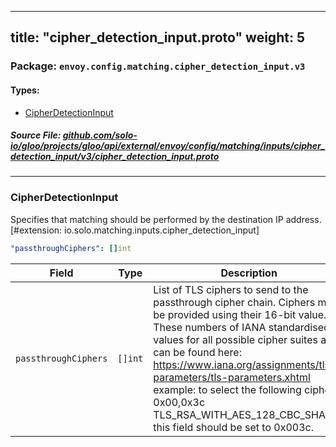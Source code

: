 
---
title: "cipher_detection_input.proto"
weight: 5
---

<!-- Code generated by solo-kit. DO NOT EDIT. -->


### Package: `envoy.config.matching.cipher_detection_input.v3` 
#### Types:


- [CipherDetectionInput](#cipherdetectioninput)
  



##### Source File: [github.com/solo-io/gloo/projects/gloo/api/external/envoy/config/matching/inputs/cipher_detection_input/v3/cipher_detection_input.proto](https://github.com/solo-io/gloo/blob/master/projects/gloo/api/external/envoy/config/matching/inputs/cipher_detection_input/v3/cipher_detection_input.proto)





---
### CipherDetectionInput

 
Specifies that matching should be performed by the destination IP address.
[#extension: io.solo.matching.inputs.cipher_detection_input]

```yaml
"passthroughCiphers": []int

```

| Field | Type | Description |
| ----- | ---- | ----------- | 
| `passthroughCiphers` | `[]int` | List of TLS ciphers to send to the passthrough cipher chain. Ciphers must be provided using their 16-bit value. These numbers of IANA standardised values for all possible cipher suites and can be found here: https://www.iana.org/assignments/tls-parameters/tls-parameters.xhtml example: to select the following cipher 0x00,0x3c TLS_RSA_WITH_AES_128_CBC_SHA256 this field should be set to 0x003c. |





<!-- Start of HubSpot Embed Code -->
<script type="text/javascript" id="hs-script-loader" async defer src="//js.hs-scripts.com/5130874.js"></script>
<!-- End of HubSpot Embed Code -->
